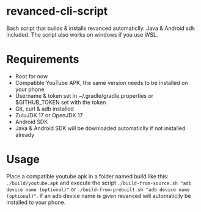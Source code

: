 # revanced-cli-script
Bash script that builds & installs revanced automaticlly. Java &amp; Android sdk included. The script also works on windows if you use WSL.

# Requirements
 - Root for now
 - Compatible YouTube APK, the same version needs to be installed on your phone
 - Username & token set in ~/.gradle/gradle.properties or $GITHUB_TOKEN set with the token
 - Git, curl & adb installed
 - ZuluJDK 17 or OpenJDK 17
 - Android SDK
 - Java & Android SDK will be downloaded automaticlly if not installed already

# Usage
Place a compatible youtube apk in a folder named build like this: `./build/youtube.apk` and execute the script `./build-from-source.sh "adb device name (optional)"` or `./build-from-prebuilt.sh "adb device name (optional)"`. If an adb device name is given revanced will automaticlly be installed to your phone.
